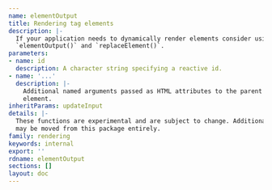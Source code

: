 ```yaml
---
name: elementOutput
title: Rendering tag elements
description: |-
  If your application needs to dynamically render elements consider using
  `elementOutput()` and `replaceElement()`.
parameters:
- name: id
  description: A character string specifying a reactive id.
- name: '...'
  description: |-
    Additional named arguments passed as HTML attributes to the parent
    element.
inheritParams: updateInput
details: |-
  These functions are experimental and are subject to change. Additionally, they
  may be moved from this package entirely.
family: rendering
keywords: internal
export: ''
rdname: elementOutput
sections: []
layout: doc
---
```

